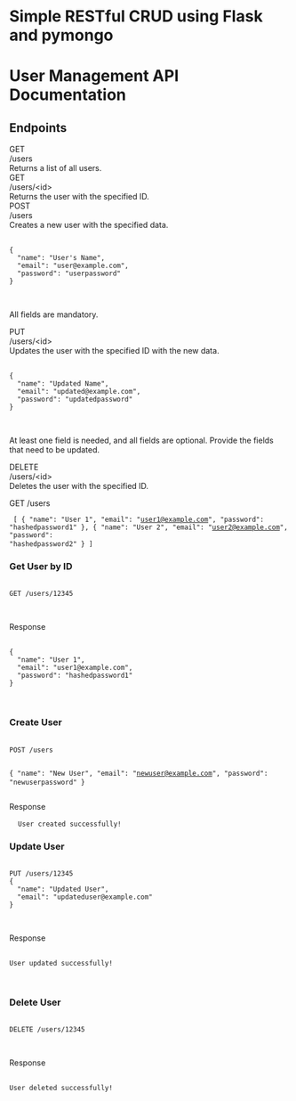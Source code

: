 <h1>Simple RESTful CRUD using Flask and pymongo</h1>
<body>
  <h1>User Management API Documentation</h1>

  <h2>Endpoints</h2>

  <div class="endpoint">
    <div class="method">GET</div>
    <div class="endpoint-path">/users</div>
    <div class="description">Returns a list of all users.</div>
  </div>

  <div class="endpoint">
    <div class="method">GET</div>
    <div class="endpoint-path">/users/&lt;id&gt;</div>
    <div class="description">Returns the user with the specified ID.</div>
  </div>

  <div class="endpoint">
    <div class="method">POST</div>
    <div class="endpoint-path">/users</div>
    <div class="description">Creates a new user with the specified data.</div>
    <div class="request-example">
      <pre>
        <code>
{
  "name": "User's Name",
  "email": "user@example.com",
  "password": "userpassword"
}
        </code>
      </pre>
      <p>All fields are mandatory.</p>
    </div>
  </div>

  <div class="endpoint">
    <div class="method">PUT</div>
    <div class="endpoint-path">/users/&lt;id&gt;</div>
    <div class="description">Updates the user with the specified ID with the new data.</div>
    <div class="request-example">
      <pre>
        <code>
{
  "name": "Updated Name",
  "email": "updated@example.com",
  "password": "updatedpassword"
}
        </code>
      </pre>
      <p>At least one field is needed, and all fields are optional. Provide the fields that need to be updated.</p>
    </div>
  </div>

  <div class="endpoint">
    <div class="method">DELETE</div>
    <div class="endpoint-path">/users/&lt;id&gt;</div>
    <div class="description">Deletes the user with the specified ID.</div>
  </div>

GET /users
        </code>
      </pre>
    </div>
    <div class="response-example">
      <pre>
        <code>
[
  {
    "name": "User 1",
    "email": "user1@example.com",
    "password": "hashedpassword1"
  },
  {
    "name": "User 2",
    "email": "user2@example.com",
    "password": "hashedpassword2"
  }
]
        </code>
      </pre>
    </div>
  </div>

  <div class="response-example">
    <h3>Get User by ID</h3>
    <div class="request-example">
      <pre>
        <code>
GET /users/12345
        </code>
      </pre>
    </div>
    <div class="response-example">
        <p>Response</p>
      <pre>
        <code>
{
  "name": "User 1",
  "email": "user1@example.com",
  "password": "hashedpassword1"
}
        </code>
      </pre>
    </div>
  </div>

  <div class="response-example">
    <h3>Create User</h3>
    <div class="request-example">
      <pre>
        <code>
POST /users

{
  "name": "New User",
  "email": "newuser@example.com",
  "password": "newuserpassword"
}
        </code>
      </pre>
    </div>
    <div class="response-example">
          <p>Response</p>
      <pre>
        <code>
User created successfully!
        </code>
      </pre>
    </div>
  </div>

  <div class="response-example">
    <h3>Update User</h3>
    <div class="request-example">
      <pre>
        <code>
PUT /users/12345
{
  "name": "Updated User",
  "email": "updateduser@example.com"
}
        </code>
      </pre>
    </div>
    <div class="response-example">
        <p>Response</p>
      <pre>
        <code>
User updated successfully!
        </code>
      </pre>
    </div>
  </div>

  <div class="response-example">
    <h3>Delete User</h3>
    <div class="request-example">
      <pre>
        <code>
DELETE /users/12345
        </code>
      </pre>
    </div>
    <div class="response-example">
        <p>Response</p>
      <pre>
        <code>
User deleted successfully!
        </code>
      </pre>
    </div>
  </div>

</body>

</html>
